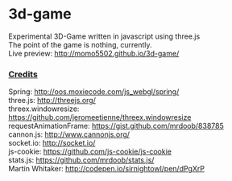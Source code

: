 # 3d-game

Experimental 3D-Game written in javascript using three.js  
The point of the game is nothing, currently.  
Live preview: http://momo5502.github.io/3d-game/  



### [Credits](#credits)

  Spring: http://oos.moxiecode.com/js_webgl/spring/  
  three.js: http://threejs.org/  
  threex.windowresize: https://github.com/jeromeetienne/threex.windowresize  
  requestAnimationFrame: https://gist.github.com/mrdoob/838785  
  cannon.js: http://www.cannonjs.org/  
  socket.io: http://socket.io/  
  js-cookie: https://github.com/js-cookie/js-cookie  
  stats.js: https://github.com/mrdoob/stats.js/  
  Martin Whitaker: http://codepen.io/sirnightowl/pen/dPgXrP  
